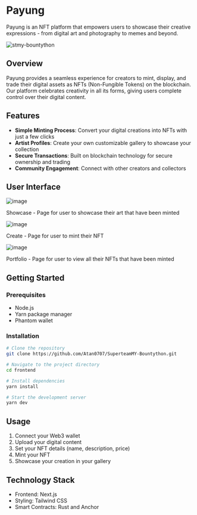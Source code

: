 # Payung

Payung is an NFT platform that empowers users to showcase their creative expressions - from digital art and photography to memes and beyond.

![stmy-bountython](https://github.com/user-attachments/assets/04cad2d3-6463-42b1-8c26-a5de8343b33b)

## Overview

Payung provides a seamless experience for creators to mint, display, and trade their digital assets as NFTs (Non-Fungible Tokens) on the blockchain. Our platform celebrates creativity in all its forms, giving users complete control over their digital content.

## Features

- **Simple Minting Process**: Convert your digital creations into NFTs with just a few clicks
- **Artist Profiles**: Create your own customizable gallery to showcase your collection
- **Secure Transactions**: Built on blockchain technology for secure ownership and trading
- **Community Engagement**: Connect with other creators and collectors

## User Interface

![image](https://github.com/user-attachments/assets/657700e5-724a-49bf-b11f-f6c6bf35228d)

Showcase - Page for user to showcase their art that have been minted

![image](https://github.com/user-attachments/assets/e2463622-0b6e-499c-86f9-5773dee311ad)

Create - Page for user to mint their NFT

![image](https://github.com/user-attachments/assets/2dace654-8315-4ba7-a4a2-9dd63b94cbe4)

Portfolio - Page for user to view all their NFTs that have been minted

## Getting Started

### Prerequisites

- Node.js
- Yarn package manager
- Phantom wallet

### Installation

```bash
# Clone the repository
git clone https://github.com/Atan0707/SuperteamMY-Bountython.git

# Navigate to the project directory
cd frontend

# Install dependencies
yarn install

# Start the development server
yarn dev
```

## Usage

1. Connect your Web3 wallet
2. Upload your digital content
3. Set your NFT details (name, description, price)
4. Mint your NFT
5. Showcase your creation in your gallery

## Technology Stack

- Frontend: Next.js
- Styling: Tailwind CSS
- Smart Contracts: Rust and Anchor
